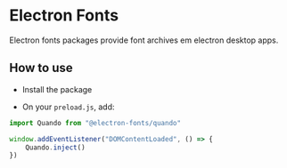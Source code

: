 # Electron Fonts

Electron fonts packages provide font archives em electron desktop apps.

## How to use

* Install the package

* On your `preload.js`, add:

```ts
import Quando from "@electron-fonts/quando"

window.addEventListener("DOMContentLoaded", () => {
    Quando.inject()
})
```